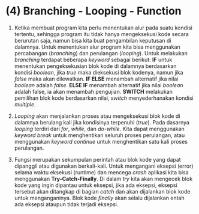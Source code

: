 # (4) Branching - Looping - Function

1. Ketika membuat program kita perlu menentukan alur pada suatu kondisi tertentu, sehingga program itu tidak hanya mengeksekusi kode secara berurutan saja, namun bisa kita buat pengambilan keputusan di dalamnya. Untuk menentukan alur program kita bisa menggunakan percabangan (*branching*) dan perulangan (*looping*). Untuk melakukan *branching* terdapat beberapa *keyword* sebagai berikut: **IF** untuk menentukan pengeksekusian blok kode di dalamnya berdasarkan kondisi *boolean*, jika *true* maka dieksekusi blok kodenya, namun jika *false* maka akan dilewatkan. **IF ELSE** menambah alternatif jika nilai *boolean* adalah *false*. **ELSE IF** menambah alternatif jika nilai *boolean* adalah false, ia akan menambah pengujian. **SWITCH** melakukan pemilihan blok kode berdasarkan nilai, *switch* menyederhanakan kondisi *multiple*.

2. *Looping* akan menjalankan proses atau mengeksekusi blok kode di dalamnya berulang kali jika kondisinya terpenuhi (*true*). Pada dasarnya *looping* terdiri dari *for*, *while*, dan *do-while*. Kita dapat menggunakan *keyword* *break* untuk menghentikan seluruh proses perulangan, atau menggunakan *keyword* *continue* untuk menghentikan satu kali proses perulangan.

3. Fungsi merupakan sekumpulan perintah atau blok kode yang dapat dipanggil atau digunakan berkali-kali. Untuk mengangani eksepsi (error) selama waktu eksekusi (runtime) dan mencega *crash* aplikasi kita bisa menggunakan **Try-Catch-Finally**. Di dalam *try* kita akan mengecek blok kode yang ingin dipantau untuk eksepsi, jika ada eksepsi, eksepsi tersebut akan ditangkap di bagian *catch* dan akan dijalankan blok kode untuk menganganinya. Blok kode *finally* akan selalu dijalankan entah ada eksepsi ataupun tidak terjadi eksepsi.